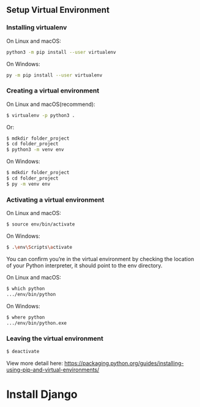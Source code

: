 ## Setup Virtual Environment 

### Installing virtualenv

On Linux and macOS:
```sh
python3 -m pip install --user virtualenv
```

On Windows:
```sh
py -m pip install --user virtualenv
```

### Creating a virtual environment

On Linux and macOS(recommend):
```sh
$ virtualenv -p python3 .
```
Or:
```sh
$ mdkdir folder_project
$ cd folder_project
$ python3 -m venv env
```

On Windows:
```sh
$ mdkdir folder_project
$ cd folder_project
$ py -m venv env
```

### Activating a virtual environment

On Linux and macOS:
```sh
$ source env/bin/activate
```

On Windows:
```sh
$ .\env\Scripts\activate
```
You can confirm you’re in the virtual environment by checking the location of your Python interpreter, it should point to the env directory.

On Linux and macOS:
```sh
$ which python
.../env/bin/python
```

On Windows:
```sh
$ where python
.../env/bin/python.exe
```

### Leaving the virtual environment

```sh
$ deactivate
```
View more detail here: https://packaging.python.org/guides/installing-using-pip-and-virtual-environments/
# Install Django


